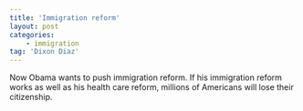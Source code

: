 ```yaml
---
title: 'Immigration reform'
layout: post
categories:
    - immigration
tag: 'Dixon Diaz'
---
```


Now Obama wants to push immigration reform. If his immigration reform works as well as his health care reform, millions of Americans will lose their citizenship.